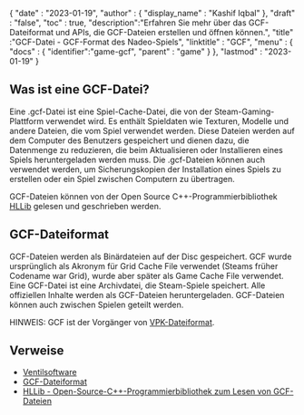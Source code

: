 {
  "date" : "2023-01-19",
  "author" : {
    "display_name" : "Kashif Iqbal"
},
  "draft" : "false",
  "toc" : true,
  "description":"Erfahren Sie mehr über das GCF-Dateiformat und APIs, die GCF-Dateien erstellen und öffnen können.",
  "title" :"GCF-Datei - GCF-Format des Nadeo-Spiels",
  "linktitle" : "GCF",
  "menu" : {
    "docs" : {
      "identifier":"game-gcf",
      "parent" : "game"
}
},
  "lastmod" : "2023-01-19"
}

## Was ist eine GCF-Datei?

Eine .gcf-Datei ist eine Spiel-Cache-Datei, die von der Steam-Gaming-Plattform verwendet wird. Es enthält Spieldaten wie Texturen, Modelle und andere Dateien, die vom Spiel verwendet werden. Diese Dateien werden auf dem Computer des Benutzers gespeichert und dienen dazu, die Datenmenge zu reduzieren, die beim Aktualisieren oder Installieren eines Spiels heruntergeladen werden muss. Die .gcf-Dateien können auch verwendet werden, um Sicherungskopien der Installation eines Spiels zu erstellen oder ein Spiel zwischen Computern zu übertragen.

GCF-Dateien können von der Open Source C++-Programmierbibliothek [HLLib](https://developer.valvesoftware.com/wiki/HLLib) gelesen und geschrieben werden.

## GCF-Dateiformat

GCF-Dateien werden als Binärdateien auf der Disc gespeichert. GCF wurde ursprünglich als Akronym für Grid Cache File verwendet (Steams früher Codename war Grid), wurde aber später als Game Cache File verwendet. Eine GCF-Datei ist eine Archivdatei, die Steam-Spiele speichert. Alle offiziellen Inhalte werden als GCF-Dateien heruntergeladen. GCF-Dateien können auch zwischen Spielen geteilt werden.

HINWEIS: GCF ist der Vorgänger von [VPK-Dateiformat](/de/game/vpk/).
## Verweise

* [Ventilsoftware](https://www.valvesoftware.com/en/)
* [GCF-Dateiformat](https://developer.valvesoftware.com/wiki/GCF)
* [HLLib - Open-Source-C++-Programmierbibliothek zum Lesen von GCF-Dateien](https://developer.valvesoftware.com/wiki/HLLib)

